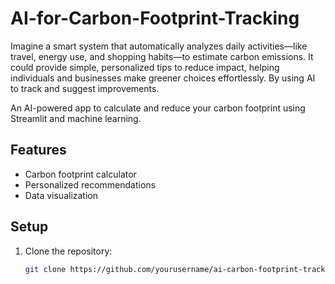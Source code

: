 # AI-for-Carbon-Footprint-Tracking
 Imagine a smart system that automatically analyzes daily activities—like travel, energy use, and shopping habits—to estimate carbon emissions. It could provide simple, personalized tips to reduce impact, helping individuals and businesses make greener choices effortlessly. By using AI to track and suggest improvements.

An AI-powered app to calculate and reduce your carbon footprint using Streamlit and machine learning.

## Features
- Carbon footprint calculator
- Personalized recommendations
- Data visualization

## Setup
1. Clone the repository:
   ```bash
   git clone https://github.com/yourusername/ai-carbon-footprint-tracker.git 
